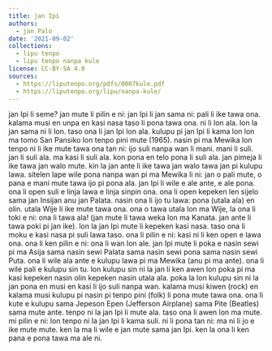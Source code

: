```yaml
---
title: jan Ipi
authors:
  - jan Palo
date: '2021-09-02'
collections:
  - lipu tenpo
  - lipu tenpo nanpa kule
license: CC-BY-SA 4.0
sources:
  - https://liputenpo.org/pdfs/0007kule.pdf
  - https://liputenpo.org/lipu/nanpa-kule/
---
```


jan Ipi li seme? jan mute li pilin e ni: jan Ipi li jan sama ni: pali li ike tawa ona. kalama musi en unpa en kasi nasa taso li pona tawa ona. ni li lon ala. lon la jan sama ni li lon. taso ona li jan Ipi lon ala. kulupu pi jan Ipi li kama lon lon ma tomo San Pansiko lon tenpo pini mute (1965). nasin pi ma Mewika lon tenpo ni li ike mute tawa ona tan ni: ijo suli nanpa wan li mani. mani li suli. jan li suli ala. ma kasi li suli ala. kon pona en telo pona li suli ala. jan pimeja li ike tawa jan walo mute. kin la jan ante li ike tawa jan walo tawa jan pi kulupu lawa. sitelen lape wile pona nanpa wan pi ma Mewika li ni: jan o pali mute, o pana e mani mute tawa ijo pi pona ala. jan Ipi li wile e ale ante, e ale pona. ona li open suli e linja lawa e linja sinpin ona. ona li open kepeken len sijelo sama jan Insijan anu jan Palata. nasin ona li ijo tu lawa: pona (utala ala) en olin. utala Wije li ike mute tawa ona. ona o tawa utala lon ma Wije, la ona li toki e ni: ona li tawa ala! (jan mute li tawa weka lon ma Kanata. jan ante li tawa poki pi jan ike). lon la jan Ipi mute li kepeken kasi nasa. taso ona li moku e kasi nasa pi suli lawa taso. ona li pilin e ni: kasi ni li ken open e lawa ona. ona li ken pilin e ni: ona li wan lon ale. jan Ipi mute li poka e nasin sewi pi ma Asija sama nasin sewi Palata sama nasin sewi pona sama nasin sewi Puta. ona li wile ala ante e kulupu lawa pi ma Mewika (anu pi ma ante). ona li wile pali e kulupu sin tu. lon kulupu sin ni la jan li ken awen lon poka pi ma kasi kepeken nasin olin kepeken nasin utala ala. poka la lon kulupu sin ni la jan pona en musi en kasi li ijo suli nanpa wan. kalama musi kiwen (rock) en kalama musi kulupu pi nasin pi tenpo pini (folk) li pona mute tawa ona. ona li kute e kulupu sama Jepeson Epen (Jefferson Airplane) sama Pite (Beatles) sama mute ante. tenpo ni la jan Ipi li mute ala. taso ona li awen lon ma mute. mi pilin e ni: lon tenpo ni la jan Ipi li kama suli. ni li pona tan ni: ma ni li jo e ike mute mute. ken la ma li wile e jan mute sama jan Ipi. ken la ona li ken pana e pona tawa ma ale ni.